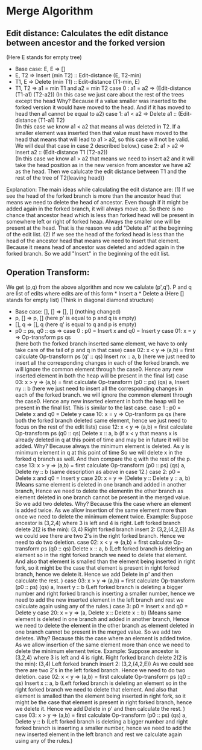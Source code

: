 # Merge Algorithm

## Edit distance: Calculates the edit distance between ancestor and the forked version 
(Here E stands for empty tree)
- Base case: E, E => []
- E, T2 => Insert (min T2) :: Edit-distance (E, T2-min)
- T1, E => Delete (min T1) :: Edit-distance (T1-min, E) 
- T1, T2 => 
      a1 = min T1 and a2 = min T2
      case 0 : a1 = a2 => (Edit-distance (T1-a1) (T2-a2)) 
                  (In this case we just care about the rest of the trees except the head
                   Why? Because if a value smaller was inserted to the forked version it
                   would have moved to the head. And if it has moved to head then a1 cannot
                   be equal to a2)
      case 1: a1 < a2 => Delete a1 :: 
                         (Edit-distance (T1-a1) T2)       
                 (In this case we know a1 < a2 that means a1 was deleted in T2. If a smaller
                  element was inserted then that value must have moved to the head that means 
                  that will lead to a1 > a2, so this case will not be valid. We will deal that
                  case in case 2 described below.)
      case 2: a1 > a2 => Insert a2 ::
                         (Edit-distance T1 (T2-a2))       
                 (In this case we know a1 > a2 that means we need to insert a2 and it will take 
                  the head position as in the new version from ancestor we have a2 as the head. Then 
                  we calulcate the edit distance between T1 and the rest of the tree of T2(leaving head))
                  
Explanation: The main ideas while calculating the edit distance are:
(1) If we see the head of the forked branch is more than the ancestor head that means we need to delete the head of ancestor.
    Even though if it might be added again in the forked branch, it will always move up. So there is no chance that ancestor 
    head which is less than forked head will be present in somewhere left or right of forked heap. Always the smaller one 
    will be present at the head. That is the reason we add "Delete a1" at the beginning of the edit list.
(2) If we see the head of the forked head is less than the head of the ancestor head that means we need to insert that
    element. Because it means head of ancestor was deleted and added again in the forked branch. So we add "Insert" in the 
    beginning of the edit list.
                                                           
## Operation Transform: 
We get (p,q) from the above algorithm and now we calulate (p',q'). P and q are list of edits where edits are of this form
    * Insert a
    * Delete a
(Here [] stands for empty list)         (Think in diagonal diamond structure)
- Base case: [], [] => [], []               (nothing changed)
- p, [] => p, []                            (here p' is equal to p and q is empty)
- [], q => [], q                            (here q' is equal to q and p is empty)
- p0 :: ps, q0 :: qs => 
  case 0 : p0 = Insert x and q0 = Insert y
           case 01: x = y => Op-transform ps qs         
              (here both the forked branch inserted same element, we have to only take care                                                 of the tail of p and q in that case)
           case 02: x < y => 
                   (a,b) = first calculate Op-transform ps (q' :: qs) 
                   Insert nx :: a, b
              (here we just need to insert all the corresponding changes in each of the forked branch. we will 
              ignore the common element through the case0. Hence any new inserted element in both the heap will
              be present in the final list)
           case 03: x > y => 
                   (a,b) = first calculate Op-transform (p0 :: ps) (qs) 
                   a, Insert ny :: b
              (here we just need to insert all the corresponding changes in each of the forked branch. we will 
              ignore the common element through the case0. Hence any new inserted element in both the heap will
              be present in the final list. This is similar to the last case. 
  case 1 : p0 = Delete x and q0 = Delete y 
           case 10: x = y => Op-tranform ps qs 
             (here both the forked branch deleted same element, hence we just need to focus on the rest of the edit lists)
           case 12: x < y => 
                   (a,b) = first calculate Op-transform ps (q0 :: qs) 
                   Delete x :: a, b
              (if x < y that means x is already deleted in q at this point of time and may be in future it will be added. 
              Why? Because always the minimum element is deleted. As y is minimum element in q at this point of time
              So we will delete x in the forked q branch as well. And then compare the q with the rest of the p. 
           case 13: x > y => 
                   (a,b) = first calculate Op-transform (p0 :: ps) (qs) 
                   a, Delete ny :: b
              (same description as above in case 12.)
  case 2: p0 = Delete x and q0 = Insert y 
          case 20: x = y => (Delete y :: Delete y :: a, b)
             (Means same element is deleted in one branch and added in another branch, Hence we need to delete the elementin 
              the other branch as element deleted in one branch cannot be present in the merged value. So we add two
              deletes. Why? Because this the case where an element is added twice. As we allow insertion of the same element               more than once we need to delete the minimum element twice. 
              Example: Suppose ancestor is (3,2,4) where 3 is left and 4 is right. 
              Left forked branch delete 2(2 is the min): (3,4)
              Right forked branch insert 2: (3,2,(4,2,E))
              As we could see there are two 2's in the right forked branch. Hence we need to do two deletion. 
          case 02: x < y => 
                   (a,b) = first calculate Op-transform ps (q0 :: qs) 
                   Delete x :: a, b
              (Left forked branch is deleting an element so in the right forked branch we need to delete that element. And 
               also that element is smalled than the element being inserted in right fork, so it might be the case that
               element is present in right forked branch, hence we delete it.
               Hence we add Delete in p' and then calculate the rest. )
          case 03: x > y => 
                   (a,b) = first calculate Op-transform (p0 :: ps) (qs) 
                   a, Insert y :: b
              (Left forked branch is deleting a bigger number and right forked branch is inserting a smaller number,
              hence we need to add the new inserted element in the left branch and rest we calculate again using any of the                 rules.)
case 3: p0 = Insert x and q0 = Delete y
              case 20: x = y => (a, Delete x :: Delete x :: b)
             (Means same element is deleted in one branch and added in another branch, Hence we need to delete the element                 in the other branch as element deleted in one branch cannot be present in the merged value. So we add two                   deletes.
              Why? Because this the case where an element is added twice. As we allow insertion of the same element more
              than once we need to delete the minimum element twice. 
              Example: Suppose ancestor is (3,2,4) where 3 is left and 4 is right. 
              Right forked branch delete 2(2 is the min): (3,4)
              Left forked branch insert 2: (3,2,(4,2,E))
              As we could see there are two 2's in the left forked branch. Hence we need to do two deletion. 
          case 02: x < y => 
                   (a,b) = first calculate Op-transform ps (q0 :: qs) 
                   Insert x :: a, b
              (Left forked branch is deleting an element so in the right forked branch we need to delete that element. And 
               also that element is smalled than the element being inserted in right fork, so it might be the case that
               element is present in right forked branch, hence we delete it.
               Hence we add Delete in p' and then calculate the rest. )
          case 03: x > y => 
                   (a,b) = first calculate Op-transform (p0 :: ps) (qs) 
                   a, Delete y :: b
              (Left forked branch is deleting a bigger number and right forked branch is inserting a smaller number,
              hence we need to add the new inserted element in the left branch and rest we calculate again using any of the                 rules.)
                      
      
